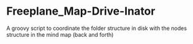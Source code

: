 # Freeplane_Map-Drive-Inator
 A groovy script to coordinate the folder structure in disk with the nodes structure in the mind map (back and forth) 
